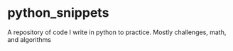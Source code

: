 # python_snippets
A repository of code I write in python to practice. Mostly challenges, math, and algorithms
